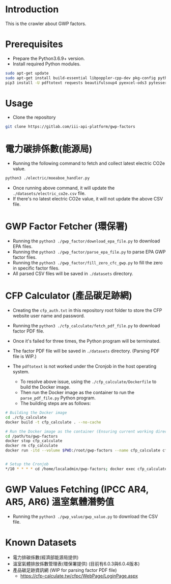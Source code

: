 # Introduction

This is the crawler about GWP factors.

# Prerequisites

- Prepare the Python3.6.9+ version.
- Install required Python modules.

```Bash
sudo apt-get update
sudo apt-get install build-essential libpoppler-cpp-dev pkg-config python3-dev python3-pil
pip3 install -U pdftotext requests beautifulsoup4 pyexcel-ods3 pytesseract
```

# Usage

- Clone the repository

```Bash
git clone https://gitlab.com/iii-api-platform/gwp-factors
```

# 電力碳排係數(能源局)

- Running the following command to fetch and collect latest electric CO2e value.

```Bash
python3 ./electric/moeaboe_handler.py
```

- Once running above command, it will update the `./datasets/electric_co2e.csv` file.
- If there's no latest electric CO2e value, it will not update the above CSV file.

# GWP Factor Fetcher (環保署)

- Running the `python3 ./gwp_factor/download_epa_file.py` to download EPA files.
- Running the `python3 ./gwp_factor/parse_epa_file.py` to parse EPA GWP factor files.
- Running the `python3 ./gwp_factor/fill_zero_cfc_gwp.py` to fill the zero in specific factor files.
- All parsed CSV files will be saved in `./datasets` directory.

# CFP Calculator (產品碳足跡網)

- Creating the `cfp_auth.txt` in this repository root folder to store the CFP website user name and password.
- Running the `python3 ./cfp_calculate/fetch_pdf_file.py` to download factor PDF file.
- Once it's failed for three times, the Python program will be terminated.
- The factor PDF file will be saved in `./datasets` directory. (Parsing PDF file is WIP.)

- The `pdftotext` is not worked under the Cronjob in the host operating system.
    - To resolve above issue, using the `./cfp_calculate/Dockerfile` to build the Docker image.
    - Then run the Docker image as the container to run the `parse_pdf_file.py` Python program.
    - The building steps are as follows:

```bash
# Building the Docker image
cd ./cfp_calculate
docker build -t cfp_calculate . --no-cache

# Run the Docker image as the container (Ensuring current working directory is the gwp-factors project root)
cd /path/to/gwp-factors
docker stop cfp_calculate
docker rm cfp_calculate
docker run -itd --volume $PWD:/root/gwp-factors --name cfp_calculate cfp_calculate sh


# Setup the Cronjob
*/10 * * * * cd /home/localadmin/gwp-factors; docker exec cfp_calculate sh -c "cd /root/gwp-factors/ && python3 ./cfp_calculate/parse_pdf_file.py"
```

# GWP Values Fetching (IPCC AR4, AR5, AR6) 溫室氣體潛勢值


- Running the `python3 ./gwp_value/gwp_value.py` to download the CSV file.

# Known Datasets

- 電力排碳係數(經濟部能源局提供)
- 溫室氣體排放係數管理表(環保署提供) (目前有6.0.3與6.0.4版本)
- 產品碳足跡資訊網 (WIP for parsing factor PDF file)
  - https://cfp-calculate.tw/cfpc/WebPage/LoginPage.aspx
